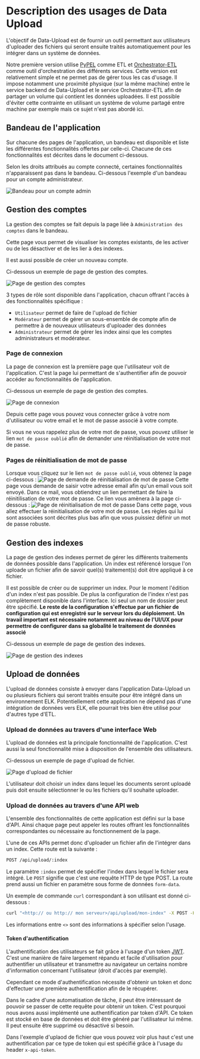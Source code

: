 # Description des usages de Data Upload

L'objectif de Data-Upload est de fournir un outil permettant aux utilisateurs d'uploader des fichiers qui seront ensuite traités automatiquement pour les intégrer dans un système de données.

Notre première version utilise [PyPEL](https://github.com/139bercy/pypel) comme ETL et [Orchestrator-ETL](https://github.com/139bercy/orchestrator-ETL) comme outil d'orchestration des différents services.
Cette version est relativement simple et ne permet pas de gérer tous les cas d'usage.
Il impose notamment une proximité physique (sur la même machine) entre le service backend de Data-Upload et le service Orchestrator-ETL afin de partager un volume qui contient les données uploadées.
Il est possible d'éviter cette contrainte en utilisant un système de volume partagé entre machine par exemple mais ce sujet n'est pas abordé ici.

## Bandeau de l'application
Sur chacune des pages de l'application, un bandeau est disponible et liste les différentes fonctionnalités offertes par celle-ci.
Chacune de ces fonctionnalités est décrites dans le document ci-dessous.

Selon les droits attribués au compte connecté, certaines fonctionnalités n'apparaissent pas dans le bandeau.
Ci-dessous l'exemple d'un bandeau pour un compte administrateur.

![Bandeau pour un compte admin](images/bandeau.png)

## Gestion des comptes
La gestion des comptes se fait depuis la page liée à `Administration des comptes` dans le bandeau.

Cette page vous permet de visualiser les comptes existants, de les activer ou de les désactiver et de les lier à des indexes.

Il est aussi possible de créer un nouveau compte.

Ci-dessous un exemple de page de gestion des comptes.

![Page de gestion des comptes](images/comptes.png)

3 types de rôle sont disponible dans l'application, chacun offrant l'accès à des fonctionnalités spécifique :
- `Utilisateur` permet de faire de l'upload de fichier
- `Modérateur` permet de gérer un sous-ensemble de compte afin de permettre à de nouveaux utilisateurs d'uploader des données
- `Administrateur` permet de gérer les index ainsi que les comptes administrateurs et modérateur.

### Page de connexion
La page de connexion est la première page que l'utilisateur voit de l'application. C'est la page lui permettant de s'authentifier afin de pouvoir accéder au fonctionnalités de l'application.


Ci-dessous un exemple de page de gestion des comptes.

![Page de connexion](images/login.png)

Depuis cette page vous pouvez vous connecter grâce à votre nom d'utilisateur ou votre email et le mot de passe associé à votre compte.

Si vous ne vous rappelez plus de votre mot de passe, vous pouvez utiliser le lien `mot de passe oublié` afin de demander une réinitialisation de votre mot de passe.
### Pages de réinitialisation de mot de passe
Lorsque vous cliquez sur le lien `mot de passe oublié`, vous obtenez la page ci-dessous :
![Page de demande de réinitialisation de mot de passe](images/password.png)
Cette page vous demande de saisir votre adresse email afin qu'un email vous soit envoyé. Dans ce mail, vous obtiendrez un lien permettant de faire la réinitilisation de votre mot de passe. Ce lien vous amènera à la page ci-dessous :
![Page de réinitialisation de mot de passe](images/reset-password.png)
Dans cette page, vous allez effectuer la réinitialisation de votre mot de passe. Les règles qui lui sont associées sont décrites plus bas afin que vous puissiez définir un mot de passe robuste.

## Gestion des indexes
La page de gestion des indexes permet de gérer les différents traitements de données possible dans l'application. Un index est référencé lorsque l'on uploade un fichier afin de savoir quel(s) traitement(s) doit être appliqué à ce fichier.

Il est possible de créer ou de supprimer un index. Pour le moment l'édition d'un index n'est pas possible.
De plus la configuration de l'index n'est pas complètement disponible dans l'interface. Ici seul un nom de dossier peut être spécifié.
**Le reste de la configuration s'effectue par un fichier de configuration qui est enregistré sur le serveur lors du déploiement.**
**Un travail important est nécessaire notamment au niveau de l'UI/UX pour permettre de configurer dans sa globalité le traitement de données associé**

Ci-dessous un exemple de page de gestion des indexes.

![Page de gestion des indexes](images/indexes.png)

## Upload de données
L'upload de données consiste à envoyer dans l'application Data-Upload un ou plusieurs fichiers qui seront traités ensuite pour être intégré dans un environnement ELK.
Potentiellement cette application ne dépend pas d'une intégration de données vers ELK, elle pourrait très bien être utilisé pour d'autres type d'ETL.

### Upload de données au travers d'une interface Web
L'upload de données est la principale fonctionnalité de l'application. C'est aussi la seul fonctionnalité mise à disposition de l'ensemble des utilisateurs.

Ci-dessous un exemple de page d'upload de fichier.

![Page d'upload de fichier](images/upload.png)

L'utilisateur doit choisir un index dans lequel les documents seront uploadé puis doit ensuite sélectionner le ou les fichiers qu'il souhaite uploader.

### Upload de données au travers d'une API web
L'ensemble des fonctionnalités de cette application est défini sur la base d'API. Ainsi chaque page peut appeler les routes offrant les fonctionnalités correspondantes ou nécessaire au fonctionnement de la page.

L'une de ces APIs permet donc d'uploader un fichier afin de l'intégrer dans un index.
Cette route est la suivante :
```sh
POST /api/upload/:index
```
Le paramètre `:index` permet de spécifier l'index dans lequel le fichier sera intégré.
Le `POST` signifie que c'est une requête HTTP de type POST.
La route prend aussi un fichier en paramètre sous forme de données `form-data`.

Un exemple de commande `curl` correspondant à son utilisant est donné ci-dessous :
```sh
curl "<http:// ou http:// mon serveur>/api/upload/mon-index" -X POST -H 'Accept: application/json, text/plain, */*' --compressed -H "x-api-token: <mon token me donnant accès à l'API>" -H 'Content-Type: multipart/form-data' -F "filename=@<le chemin d'accès de mon fichier>" -F "name=$(basename "<le chemin d'accès de mon fichier")"
```

Les informations entre `<>` sont des informations à spécifier selon l'usage.

#### Token d'authentification
L'authentification des utilisateurs se fait grâce à l'usage d'un token [JWT](https://jwt.io/). C'est une manière de faire largement répandu et facile d'utilisation pour authentifier un utilisateur et transmettre au navigateur un certains nombre d'information concernant l'utilisateur (droit d'accès par exemple).

Cependant ce mode d'authentification nécessite d'obtenir un token et donc d'effectuer une première authentification afin de le récupérer.

Dans le cadre d'une automatisation de tâche, il peut être intéressant de pouvoir se passer de cette requête pour obtenir un token.
C'est pourquoi nous avons aussi implémenté une authentification par token d'API. Ce token est stocké en base de données et doit être généré par l'utilisateur lui même.
Il peut ensuite être supprimé ou désactivé si besoin.

Dans l'exemple d'uplaod de fichier que vous pouvez voir plus haut c'est une authentification par ce type de token qui est spécifié grâce à l'usage du header `x-api-token`.
